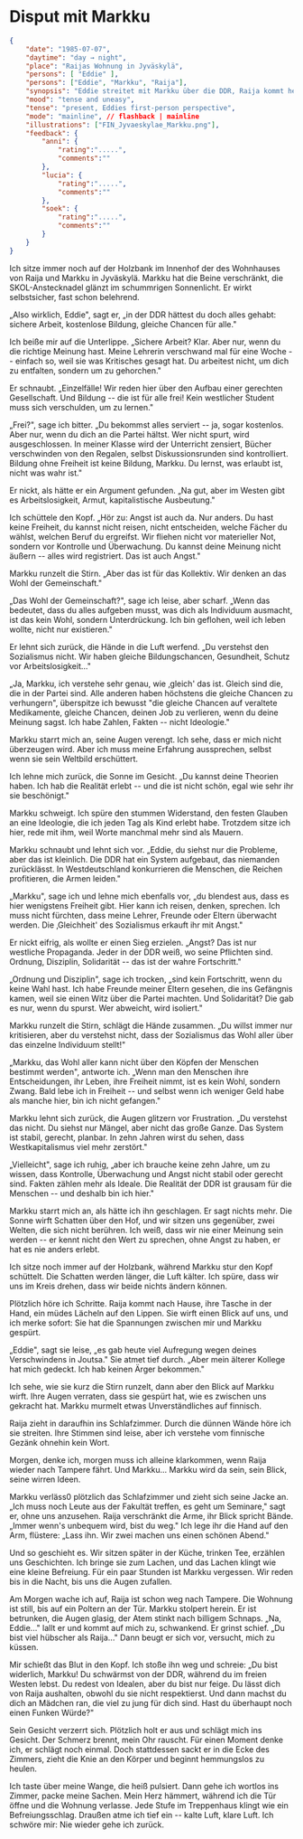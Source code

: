 # Disput mit Markku

```json
{
    "date": "1985-07-07",
    "daytime": "day → night",
    "place": "Raijas Wohnung in Jyväskylä",
    "persons": [ "Eddie" ],
    "persons": ["Eddie", "Markku", "Raija"],
    "synopsis": "Eddie streitet mit Markku über die DDR, Raija kommt heim und spürt die Spannungen; nachts hört Eddie den Streit zwischen beiden.",
    "mood": "tense and uneasy",
    "tense": "present, Eddies first-person perspective",
    "mode": "mainline", // flashback | mainline
    "illustrations": ["FIN_Jyvaeskylae_Markku.png"],
    "feedback": {
        "anni": {
            "rating":".....",
            "comments":""
        },
        "lucia": {
            "rating":".....",
            "comments":""
        },
        "soek": {
            "rating":".....",
            "comments":""
        }
    }
}
```

Ich sitze immer noch auf der Holzbank im Innenhof der des Wohnhauses von
Raija und Markku in Jyväskylä. Markku hat die Beine verschränkt, die
SKOL-Anstecknadel glänzt im schummrigen Sonnenlicht. Er wirkt
selbstsicher, fast schon belehrend.

„Also wirklich, Eddie", sagt er, „in der DDR hättest du doch alles
gehabt: sichere Arbeit, kostenlose Bildung, gleiche Chancen für alle."

Ich beiße mir auf die Unterlippe. „Sichere Arbeit? Klar. Aber nur, wenn
du die richtige Meinung hast. Meine Lehrerin verschwand mal für eine
Woche -- einfach so, weil sie was Kritisches gesagt hat. Du arbeitest
nicht, um dich zu entfalten, sondern um zu gehorchen."

Er schnaubt. „Einzelfälle! Wir reden hier über den Aufbau einer
gerechten Gesellschaft. Und Bildung -- die ist für alle frei! Kein
westlicher Student muss sich verschulden, um zu lernen."

„Frei?", sage ich bitter. „Du bekommst alles serviert -- ja, sogar
kostenlos. Aber nur, wenn du dich an die Partei hältst. Wer nicht spurt,
wird ausgeschlossen. In meiner Klasse wird der Unterricht zensiert,
Bücher verschwinden von den Regalen, selbst Diskussionsrunden sind
kontrolliert. Bildung ohne Freiheit ist keine Bildung, Markku. Du
lernst, was erlaubt ist, nicht was wahr ist."

Er nickt, als hätte er ein Argument gefunden. „Na gut, aber im Westen
gibt es Arbeitslosigkeit, Armut, kapitalistische Ausbeutung."

Ich schüttele den Kopf. „Hör zu: Angst ist auch da. Nur anders. Du hast
keine Freiheit, du kannst nicht reisen, nicht entscheiden, welche Fächer
du wählst, welchen Beruf du ergreifst. Wir fliehen nicht vor materieller
Not, sondern vor Kontrolle und Überwachung. Du kannst deine Meinung
nicht äußern -- alles wird registriert. Das ist auch Angst."

Markku runzelt die Stirn. „Aber das ist für das Kollektiv. Wir denken an
das Wohl der Gemeinschaft."

„Das Wohl der Gemeinschaft?", sage ich leise, aber scharf. „Wenn das
bedeutet, dass du alles aufgeben musst, was dich als Individuum
ausmacht, ist das kein Wohl, sondern Unterdrückung. Ich bin geflohen,
weil ich leben wollte, nicht nur existieren."

Er lehnt sich zurück, die Hände in die Luft werfend. „Du verstehst den
Sozialismus nicht. Wir haben gleiche Bildungschancen, Gesundheit, Schutz
vor Arbeitslosigkeit..."

„Ja, Markku, ich verstehe sehr genau, wie ‚gleich' das ist. Gleich sind
die, die in der Partei sind. Alle anderen haben höchstens die gleiche
Chancen zu verhungern", überspitze ich bewusst "die gleiche Chancen auf
veraltete Medikamente, gleiche Chancen, deinen Job zu verlieren, wenn du
deine Meinung sagst. Ich habe Zahlen, Fakten -- nicht Ideologie."

Markku starrt mich an, seine Augen verengt. Ich sehe, dass er mich nicht
überzeugen wird. Aber ich muss meine Erfahrung aussprechen, selbst wenn
sie sein Weltbild erschüttert.

Ich lehne mich zurück, die Sonne im Gesicht. „Du kannst deine Theorien
haben. Ich hab die Realität erlebt -- und die ist nicht schön, egal wie
sehr ihr sie beschönigt."

Markku schweigt. Ich spüre den stummen Widerstand, den festen Glauben an
eine Ideologie, die ich jeden Tag als Kind erlebt habe. Trotzdem sitze
ich hier, rede mit ihm, weil Worte manchmal mehr sind als Mauern.

Markku schnaubt und lehnt sich vor. „Eddie, du siehst nur die Probleme,
aber das ist kleinlich. Die DDR hat ein System aufgebaut, das niemanden
zurücklässt. In Westdeutschland konkurrieren die Menschen, die Reichen
profitieren, die Armen leiden."

„Markku", sage ich und lehne mich ebenfalls vor, „du blendest aus, dass
es hier wenigstens Freiheit gibt. Hier kann ich reisen, denken,
sprechen. Ich muss nicht fürchten, dass meine Lehrer, Freunde oder
Eltern überwacht werden. Die ‚Gleichheit' des Sozialismus erkauft ihr
mit Angst."

Er nickt eifrig, als wollte er einen Sieg erzielen. „Angst? Das ist nur
westliche Propaganda. Jeder in der DDR weiß, wo seine Pflichten sind.
Ordnung, Disziplin, Solidarität -- das ist der wahre Fortschritt."

„Ordnung und Disziplin", sage ich trocken, „sind kein Fortschritt, wenn
du keine Wahl hast. Ich habe Freunde meiner Eltern gesehen, die ins
Gefängnis kamen, weil sie einen Witz über die Partei machten. Und
Solidarität? Die gab es nur, wenn du spurst. Wer abweicht, wird
isoliert."

Markku runzelt die Stirn, schlägt die Hände zusammen. „Du willst immer
nur kritisieren, aber du verstehst nicht, dass der Sozialismus das Wohl
aller über das einzelne Individuum stellt!"

„Markku, das Wohl aller kann nicht über den Köpfen der Menschen bestimmt
werden", antworte ich. „Wenn man den Menschen ihre Entscheidungen, ihr
Leben, ihre Freiheit nimmt, ist es kein Wohl, sondern Zwang. Bald lebe
ich in Freiheit -- und selbst wenn ich weniger Geld habe als manche
hier, bin ich nicht gefangen."

Markku lehnt sich zurück, die Augen glitzern vor Frustration. „Du
verstehst das nicht. Du siehst nur Mängel, aber nicht das große Ganze.
Das System ist stabil, gerecht, planbar. In zehn Jahren wirst du sehen,
dass Westkapitalismus viel mehr zerstört."

„Vielleicht", sage ich ruhig, „aber ich brauche keine zehn Jahre, um zu
wissen, dass Kontrolle, Überwachung und Angst nicht stabil oder gerecht
sind. Fakten zählen mehr als Ideale. Die Realität der DDR ist grausam
für die Menschen -- und deshalb bin ich hier."

Markku starrt mich an, als hätte ich ihn geschlagen. Er sagt nichts
mehr. Die Sonne wirft Schatten über den Hof, und wir sitzen uns
gegenüber, zwei Welten, die sich nicht berühren. Ich weiß, dass wir nie
einer Meinung sein werden -- er kennt nicht den Wert zu sprechen, ohne
Angst zu haben, er hat es nie anders erlebt.

Ich sitze noch immer auf der Holzbank, während Markku stur den Kopf
schüttelt. Die Schatten werden länger, die Luft kälter. Ich spüre, dass
wir uns im Kreis drehen, dass wir beide nichts ändern können.

Plötzlich höre ich Schritte. Raija kommt nach Hause, ihre Tasche in der
Hand, ein müdes Lächeln auf den Lippen. Sie wirft einen Blick auf uns,
und ich merke sofort: Sie hat die Spannungen zwischen mir und Markku
gespürt.

„Eddie", sagt sie leise, „es gab heute viel Aufregung wegen deines
Verschwindens in Joutsa." Sie atmet tief durch. „Aber mein älterer
Kollege hat mich gedeckt. Ich hab keinen Ärger bekommen."

Ich sehe, wie sie kurz die Stirn runzelt, dann aber den Blick auf Markku
wirft. Ihre Augen verraten, dass sie gespürt hat, wie es zwischen uns
gekracht hat. Markku murmelt etwas Unverständliches auf finnisch.

Raija zieht in daraufhin ins Schlafzimmer. Durch die dünnen Wände
höre ich sie streiten. Ihre Stimmen sind leise, aber ich verstehe vom
finnische Gezänk ohnehin kein Wort.

Morgen, denke ich, morgen muss ich alleine klarkommen, wenn Raija wieder
nach Tampere fährt. Und Markku... Markku wird da sein, sein Blick, seine
wirren Ideen.

Markku verläss0 plötzlich das Schlafzimmer und zieht sich seine Jacke an. „Ich
muss noch Leute aus der Fakultät treffen, es geht um Seminare," sagt er,
ohne uns anzusehen. Raija verschränkt die Arme, ihr Blick spricht Bände.
„Immer wenn's unbequem wird, bist du weg." Ich lege ihr die Hand auf den
Arm, flüstere: „Lass ihn. Wir zwei machen uns einen schönen Abend."

Und so geschieht es. Wir sitzen später in der Küche, trinken Tee,
erzählen uns Geschichten. Ich bringe sie zum Lachen, und das Lachen
klingt wie eine kleine Befreiung. Für ein paar Stunden ist Markku
vergessen. Wir reden bis in die Nacht, bis uns die Augen zufallen.

Am Morgen wache ich auf, Raija ist schon weg nach Tampere. Die Wohnung
ist still, bis auf ein Poltern an der Tür. Markku stolpert herein. Er
ist betrunken, die Augen glasig, der Atem stinkt nach billigem Schnaps.
„Na, Eddie..." lallt er und kommt auf mich zu, schwankend. Er grinst
schief. „Du bist viel hübscher als Raija..." Dann beugt er sich vor,
versucht, mich zu küssen.

Mir schießt das Blut in den Kopf. Ich stoße ihn weg und schreie: „Du
bist widerlich, Markku! Du schwärmst von der DDR, während du im freien
Westen lebst. Du redest von Idealen, aber du bist nur feige. Du lässt
dich von Raija aushalten, obwohl du sie nicht respektierst. Und dann
machst du dich an Mädchen ran, die viel zu jung für dich sind. Hast du
überhaupt noch einen Funken Würde?"

Sein Gesicht verzerrt sich. Plötzlich holt er aus und schlägt mich ins
Gesicht. Der Schmerz brennt, mein Ohr rauscht. Für einen Moment denke
ich, er schlägt noch einmal. Doch stattdessen sackt er in die Ecke des
Zimmers, zieht die Knie an den Körper und beginnt hemmungslos zu heulen.

Ich taste über meine Wange, die heiß pulsiert. Dann gehe ich wortlos ins
Zimmer, packe meine Sachen. Mein Herz hämmert, während ich die Tür öffne
und die Wohnung verlasse. Jede Stufe im Treppenhaus klingt wie ein
Befreiungsschlag. Draußen atme ich tief ein -- kalte Luft, klare Luft.
Ich schwöre mir: Nie wieder gehe ich zurück.
